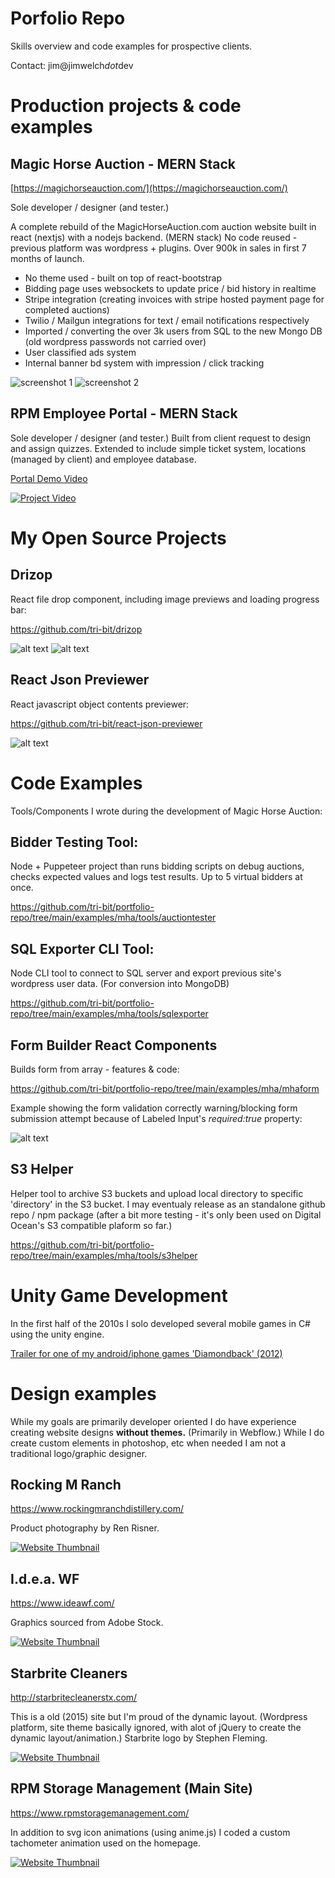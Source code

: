 # Porfolio Repo

Skills overview and code examples for prospective clients.

Contact: jim@jimwelch*dot*dev

# Production projects & code examples

## Magic Horse Auction - MERN Stack
[https://magichorseauction.com/](https://magichorseauction.com/)

Sole developer / designer (and tester.)

A complete rebuild of the MagicHorseAuction.com auction website built in react (nextjs) with a nodejs backend. (MERN stack) No code reused - previous platform was wordpress + plugins.
Over 900k in sales in first 7 months of launch.

- No theme used - built on top of react-bootstrap
- Bidding page uses websockets to update price / bid history in realtime
- Stripe integration (creating invoices with stripe hosted payment page for completed auctions)
- Twilio / Mailgun integrations for text / email notifications respectively
- Imported / converting the over 3k users from SQL to the new Mongo DB (old wordpress passwords not carried over)
- User classified ads system
- Internal banner bd system with impression / click tracking

![screenshot 1](https://github.com/tri-bit/portfolio-repo/blob/main/media/images/MagicHorseAuction-screenshot2.jpg)
![screenshot 2](https://github.com/tri-bit/portfolio-repo/blob/main/media/images/MagicHorseAuction-screenshot1.jpg)

## RPM Employee Portal - MERN Stack

Sole developer / designer (and tester.)
Built from client request to design and assign quizzes. Extended to include simple ticket system, locations (managed by client) and employee database.

[Portal Demo Video](https://s3.us-west-1.wasabisys.com/portfolio3400/sitevideos/rpm_portal.mp4)

[![Project Video](https://github.com/tri-bit/portfolio-repo/blob/main/media/images/RPMPortal_video.jpg?raw=true)](https://s3.us-west-1.wasabisys.com/portfolio3400/sitevideos/rpm_portal.mp4)

# My Open Source Projects

## Drizop

React file drop component, including image previews and loading progress bar:

https://github.com/tri-bit/drizop

![alt text](https://github.com/tri-bit/drizop/blob/master/docs/images/drizop_07.png?raw=true "Example2")
![alt text](https://github.com/tri-bit/drizop/blob/master/docs/images/drizop_02.png?raw=true "Example2")

## React Json Previewer

React javascript object contents previewer:

https://github.com/tri-bit/react-json-previewer

![alt text](https://github.com/tri-bit/react-json-previewer/blob/master/docs/intro_image.png?raw=true "Example")

# Code Examples

Tools/Components I wrote during the development of Magic Horse Auction:

## Bidder Testing Tool:

Node + Puppeteer project than runs bidding scripts on debug auctions, checks expected values and logs test results. Up to 5 virtual bidders at once.

https://github.com/tri-bit/portfolio-repo/tree/main/examples/mha/tools/auctiontester

## SQL Exporter CLI Tool:

Node CLI tool to connect to SQL server and export previous site's wordpress user data. (For conversion into MongoDB)

https://github.com/tri-bit/portfolio-repo/tree/main/examples/mha/tools/sqlexporter

## Form Builder React Components

Builds form from array - features & code:

https://github.com/tri-bit/portfolio-repo/tree/main/examples/mha/mhaform

Example showing the form validation correctly warning/blocking form submission attempt because of Labeled Input's *required:true* property:

![alt text](https://github.com/tri-bit/portfolio-repo/blob/main/examples/mha/mhaform/media/MHAForm01.png?raw=true "Example")

## S3 Helper

Helper tool to archive S3 buckets and upload local directory to specific 'directory' in the S3 bucket. I may eventualy release as an standalone github repo / npm package (after a bit more testing - it's only been used on Digital Ocean's S3 compatible plaform so far.)

https://github.com/tri-bit/portfolio-repo/tree/main/examples/mha/tools/s3helper


# Unity Game Development
In the first half of the 2010s I solo developed several mobile games in C# using the unity engine.

[Trailer for one of my android/iphone games 'Diamondback' (2012)](https://s3.us-west-1.wasabisys.com/portfolio3400/sitevideos/Diamondback_Trailer_Web.mp4)


# Design examples
While my goals are primarily developer oriented I do have experience creating website designs **without themes.** (Primarily in Webflow.) While I do create custom elements in photoshop, etc when needed I am not a traditional logo/graphic designer.

## Rocking M Ranch
https://www.rockingmranchdistillery.com/

Product photography by Ren Risner.

[![Website Thumbnail](https://github.com/tri-bit/portfolio-repo/blob/main/media/images/designexamples/rockingmranch.png?raw=true)](https://www.rockingmranchdistillery.com/)

## I.d.e.a. WF
https://www.ideawf.com/

Graphics sourced from Adobe Stock.

[![Website Thumbnail](https://github.com/tri-bit/portfolio-repo/blob/main/media/images/designexamples/ideawf.png?raw=true)](https://www.ideawf.com/)

## Starbrite Cleaners
http://starbritecleanerstx.com/

This is a old (2015) site but I'm proud of the dynamic layout. (Wordpress platform, site theme basically ignored,  with alot of jQuery to create the dynamic layout/animation.) Starbrite logo by Stephen Fleming.

[![Website Thumbnail](https://github.com/tri-bit/portfolio-repo/blob/main/media/images/designexamples/starbrite.png?raw=true)](http://starbritecleanerstx.com/)

## RPM Storage Management (Main Site)
https://www.rpmstoragemanagement.com/

In addition to svg icon animations (using anime.js) I coded a custom tachometer animation used on the homepage.

[![Website Thumbnail](https://github.com/tri-bit/portfolio-repo/blob/main/media/images/designexamples/rpmstorage.png?raw=true)](https://www.rpmstoragemanagement.com/)




